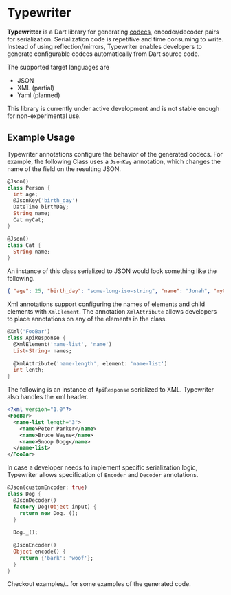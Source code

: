 # Typewriter

<b>Typewritter</b> is a Dart library for generating [codecs](https://www.dartlang.org/articles/libraries/converters-and-codecs), encoder/decoder pairs for serialization.  Serialization code is repetitive and time consuming to write.  Instead of using reflection/mirrors, Typewriter enables developers to generate configurable codecs automatically from Dart source code.

The supported target languages are
* JSON
* XML (partial)
* Yaml (planned) 

This library is currently under active development and is not stable enough for non-experimental use.

## Example Usage
Typewriter annotations configure the behavior of the generated codecs.  For example, the following Class uses a `JsonKey` annotation, which changes the name of the field on the resulting JSON.

```dart
@Json()
class Person {
  int age;
  @JsonKey('birth_day')
  DateTime birthDay;
  String name;
  Cat myCat;
}

@Json()
class Cat {
  String name;
}
```
An instance of this class serialized to JSON would look something like the following.

```json
{ "age": 25, "birth_day": "some-long-iso-string", "name": "Jonah", "myCat": {"name": "Mike Hat"}}
```

Xml annotations support configuring the names of elements and child elements with `XmlElement`.  The annotation `XmlAttribute` allows developers to place annotations on any of the elements in the class.

```dart
@Xml('FooBar')
class ApiResponse {
  @XmlElement('name-list', 'name')
  List<String> names;
  
  @XmlAttribute('name-length', element: 'name-list')
  int lenth;
}
```
The following is an instance of `ApiResponse` serialized to XML.  Typewriter also handles the xml header.
```xml
<?xml version="1.0"?>
<FooBar>
  <name-list length="3">
    <name>Peter Parker</name>
    <name>Bruce Wayne</name>
    <name>Snoop Dogg</name>
  </name-list>
</FooBar>
```

In case a developer needs to implement specific serialization logic, Typewriter allows specification of `Encoder` and `Decoder` annotations.

```dart
@Json(customEncoder: true)
class Dog {  
  @JsonDecoder()
  factory Dog(Object input) {
    return new Dog._();
  }
  
  Dog._();
  
  @JsonEncoder()
  Object encode() {
    return {'bark': 'woof'};
  }
}
```

Checkout examples/.. for some examples of the generated code.
